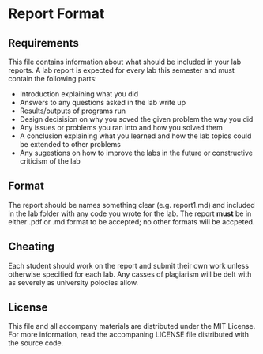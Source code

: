 Report Format
=============

Requirements
------------
This file contains information about what should be included in your lab reports.  A lab report is 
expected for every lab this semester and must contain the following parts:

- Introduction explaining what you did
- Answers to any questions asked in the lab write up
- Results/outputs of programs run
- Design decisision on why you soved the given problem the way you did
- Any issues or problems you ran into and how you solved them
- A conclusion explaining what you learned and how the lab topics could be extended to other problems
- Any sugestions on how to improve the labs in the future or constructive criticism of the lab

Format
------
The report should be names something clear (e.g. report1.md) and included in the lab folder with any 
code you wrote for the lab.  The report **must** be in either .pdf or .md format to be accepted; no
other formats will be accpeted.  

Cheating
--------
Each student should work on the report and submit their own work unless otherwise specified for each
lab.  Any casses of plagiarism will be delt with as severely as university polocies allow.

License
-------
This file and all accompany materials are distributed under the MIT License. For more information, 
read the accompaning LICENSE file distributed with the source code.
